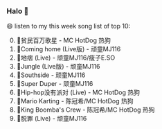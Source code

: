 

### Halo 👋

😄 listen to my this week song list of top 10:

0. 🌈贫民百万歌星 - MC HotDog 热狗
1. 🌈Coming home (Live版) - 顽童MJ116
2. 🌈地痞 (Live) - 顽童MJ116/瘦子E.SO
3. 🌈Jungle (Live版) - 顽童MJ116
4. 🌈Southside - 顽童MJ116
5. 🌈Super Duper - 顽童MJ116
6. 🌈Hip-hop没有派对 (Live) - MC HotDog 热狗
7. 🌈Mario Karting - 陈冠希/MC HotDog 热狗
8. 🌈King Boomba's Crew - 陈冠希/MC HotDog 热狗
9. 🌈脱罪 (Live) - 顽童MJ116

